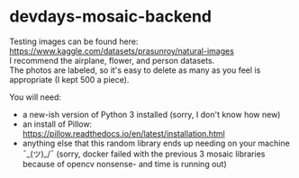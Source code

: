 # devdays-mosaic-backend

Testing images can be found here: https://www.kaggle.com/datasets/prasunroy/natural-images  
I recommend the airplane, flower, and person datasets.  
The photos are labeled, so it's easy to delete as many as you feel is appropriate (I kept 500 a piece).  

You will need:
- a new-ish version of Python 3 installed (sorry, I don't know how new)
- an install of Pillow: https://pillow.readthedocs.io/en/latest/installation.html
- anything else that this random library ends up needing on your machine ¯\_(ツ)_/¯ (sorry, docker failed with the previous 3 mosaic libraries because of opencv nonsense- and time is running out)